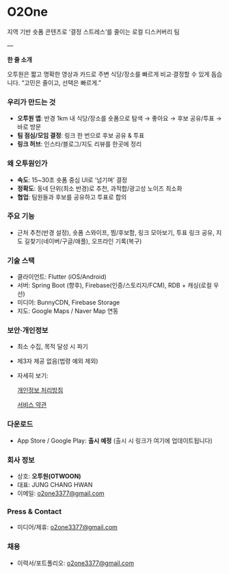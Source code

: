 # O2One
지역 기반 숏폼 콘텐츠로 ‘결정 스트레스’를 줄이는 로컬 디스커버리 팀

—

**한 줄 소개**

오투원은 짧고 명확한 영상과 카드로 주변 식당/장소를 빠르게 비교·결정할 수 있게 돕습니다. “고민은 줄이고, 선택은 빠르게.”

### 우리가 만드는 것

- **오투원 앱**: 반경 1km 내 식당/장소를 숏폼으로 탐색 → 좋아요 → 후보 공유/투표 → 바로 방문
- **팀 점심/모임 결정**: 링크 한 번으로 후보 공유 & 투표
- **링크 허브**: 인스타/블로그/지도 리뷰를 한곳에 정리

### 왜 오투원인가

- **속도**: 15~30초 숏폼 중심 UI로 ‘넘기며’ 결정
- **정확도**: 동네 단위(최소 반경)로 추천, 과적합/광고성 노이즈 최소화
- **협업**: 팀원들과 후보를 공유하고 투표로 합의

### 주요 기능

- 근처 추천(반경 설정), 숏폼 스와이프, 찜/후보함, 링크 모아보기, 투표 링크 공유, 지도 길찾기(네이버/구글/애플), 오프라인 기록(복구)

### 기술 스택

- 클라이언트: Flutter (iOS/Android)
- 서버: Spring Boot (향후), Firebase(인증/스토리지/FCM), RDB + 캐싱(로컬 우선)
- 미디어: BunnyCDN, Firebase Storage
- 지도: Google Maps / Naver Map 연동

### 보안·개인정보

- 최소 수집, 목적 달성 시 파기
- 제3자 제공 없음(법령 예외 제외)
- 자세히 보기:
    
    [개인정보 처리방침](https://www.notion.so/25fdd6cce6ee80239e82de7f79035ac6?pvs=21)
    
    [서비스 약관](https://www.notion.so/25fdd6cce6ee80d1bc30c24eee85f630?pvs=21)
    

### 다운로드

- App Store / Google Play: **출시 예정** (출시 시 링크가 여기에 업데이트됩니다)

### 회사 정보

- 상호: **오투원(OTWOON)**
- 대표: JUNG CHANG HWAN
- 이메일: o2one3377@gmail.com

### Press & Contact

- 미디어/제휴: o2one3377@gmail.com

### 채용

- 이력서/포트폴리오: o2one3377@gmail.com
